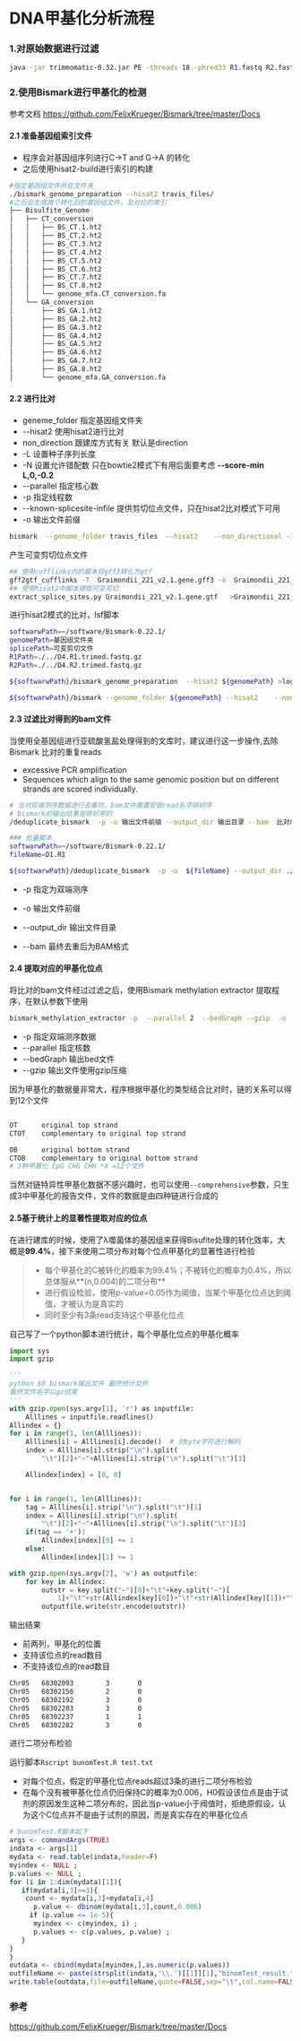 # DNA甲基化分析流程

### 1.对原始数据进行过滤

```bash
java -jar trimmomatic-0.32.jar PE -threads 18 -phred33 R1.fastq R2.fastq -baseout 输出文件目录/文件前缀 ILLUMINACLIP:TruSeq3-PE.fa:2:30:10 LEADING:10 TRAILING:10 SLIDINGWINDOW:4:20 MINLEN:50 >log.${ID}.trim 2>err.${ID}.trim
```



### 2.使用Bismark进行甲基化的检测

参考文档  https://github.com/FelixKrueger/Bismark/tree/master/Docs

#### 2.1 准备基因组索引文件

+ 程序会对基因组序列进行C->T and G->A 的转化
+ 之后使用hisat2-build进行索引的构建

```bash
#指定基因组文件所在文件夹
./bismark_genome_preparation --hisat2 travis_files/
#之后会生成两个转化后的基因组文件，及对应的索引
├── Bisulfite_Genome
│   ├── CT_conversion
│   │   ├── BS_CT.1.ht2
│   │   ├── BS_CT.2.ht2
│   │   ├── BS_CT.3.ht2
│   │   ├── BS_CT.4.ht2
│   │   ├── BS_CT.5.ht2
│   │   ├── BS_CT.6.ht2
│   │   ├── BS_CT.7.ht2
│   │   ├── BS_CT.8.ht2
│   │   └── genome_mfa.CT_conversion.fa
│   └── GA_conversion
│       ├── BS_GA.1.ht2
│       ├── BS_GA.2.ht2
│       ├── BS_GA.3.ht2
│       ├── BS_GA.4.ht2
│       ├── BS_GA.5.ht2
│       ├── BS_GA.6.ht2
│       ├── BS_GA.7.ht2
│       ├── BS_GA.8.ht2
│       └── genome_mfa.GA_conversion.fa

```

#### 2.2 进行比对

+ geneme_folder 指定基因组文件夹
+ --hisat2 使用hisat2进行比对
+ non_direction 跟建库方式有关 默认是direction
+ -L 设置种子序列长度
+ -N 设置允许错配数 只在bowtie2模式下有用后面要考虑 **--score-min L,0,-0.2**
+ --parallel 指定核心数
+ -p 指定线程数
+ --known-splicesite-infile 提供剪切位点文件，只在hisat2比对模式下可用
+ -o 输出文件前缀

```bash
bismark  --genome_folder travis_files  --hisat2    --non_directional -1 travis_files/test_R1.fastq.gz  -2 travis_files/test_R2.fastq.gz  -L  30 -N 1 -o  test
```

产生可变剪切位点文件

```bash
## 使用cufflinks内的脚本将gff3转化为gtf
gff2gtf_cufflinks -T  Graimondii_221_v2.1.gene.gff3 -o  Graimondii_221_v2.1.gene.gtf
## 使用hisat2中脚本提取可变剪切
extract_splice_sites.py Graimondii_221_v2.1.gene.gtf   >Graimondii_221_v2.1.gene_splice.txt
```

进行hisat2模式的比对，lsf脚本

```bash
softwarwPath=~/software/Bismark-0.22.1/ 
genomePath=基因组文件夹
splicePath=可变剪切文件
R1Path=./../D4.R1.trimed.fastq.gz 
R2Path=./../D4.R2.trimed.fastq.gz

${softwarwPath}/bismark_genome_preparation  --hisat2 ${genomePath} >log.bismark_genome_preparation 2>err.bismark_genome_preparation

${softwarwPath}/bismark --genome_folder ${genomePath} --hisat2    --non_directional --known-splicesite-infile ${splicePath} -1 ${R1Path} -2 ${R2Path} -L 30 -N 1 -o ./ -p 5

```

#### 2.3 过滤比对得到的bam文件

当使用全基因组进行亚硫酸氢盐处理得到的文库时，建议进行这一步操作,去除 Bismark 比对的重复reads

+ excessive PCR amplification
+  Sequences which align to the same genomic position but on different strands are scored individually.

```bash
# 当对双端测序数据进行去重时，bam文件需要安装read名字排好序
# bismark的输出结果是排好序的
/deduplicate_bismark  -p -o 输出文件前缀 --output_dir 输出目录 --bam  比对后的BAM输出文件

### 批量脚本
softwarwPath=~/software/Bismark-0.22.1/ 
fileName=D1.R1

${softwarwPath}/deduplicate_bismark  -p -o  ${fileName} --output_dir ./ --bam ${fileName}.trimed_bismark_hisat2_pe.bam

```

+ -p 指定为双端测序

+ -o  输出文件前缀

+ --output_dir 输出文件目录

+ --bam 最终去重后为BAM格式


#### 2.4 提取对应的甲基化位点

将比对的bam文件经过过滤之后，使用Bismark methylation extractor 提取程序，在默认参数下使用

```bash
bismark_methylation_extractor -p  --parallel 2  --bedGraph --gzip  -o ./  ./${fileName}.deduplicated.bam
```

+ -p 指定双端测序数据
+ --parallel 指定核数
+ --bedGraph 输出bed文件
+ --gzip 输出文件使用gzip压缩

因为甲基化的数据量非常大，程序根据甲基化的类型结合比对时，链的关系可以得到12个文件

```bash

OT      original top strand
CTOT    complementary to original top strand

OB      original bottom strand
CTOB    complementary to original bottom strand
# 3种甲基化 CpG CHG CHH *4 =12个文件
```

当然对链特异性甲基化数据不感兴趣时，也可以使用`--comprehensive`参数，只生成3中甲基化的报告文件，文件的数据是由四种链进行合成的

#### 2.5基于统计上的显著性提取对应的位点

在进行建库的时候，使用了λ噬菌体的基因组来获得Bisufite处理的转化效率，大概是**99.4%**，接下来使用二项分布对每个位点甲基化的显著性进行检验

> + 每个甲基化的C被转化的概率为99.4%；不被转化的概率为0.4%，所以总体服从**(n,0.004)的二项分布**
> + 进行假设检验，使用p-value=0.05作为阈值，当某个甲基化位点达到阈值，才被认为是真实的
> + 同时至少有3条read支持这个甲基化位点

自己写了一个python脚本进行统计，每个甲基化位点的甲基化概率

```python
import sys
import gzip

'''
python $0 bismark输出文件 最终统计文件
最终文件名字以gz结尾
'''
with gzip.open(sys.argv[1], 'r') as inputfile:
    Alllines = inputfile.readlines()
Allindex = {}
for i in range(1, len(Alllines)):
    Alllines[i] = Alllines[i].decode()  # 对byte字符进行解码
    index = Alllines[i].strip("\n").split(
        "\t")[2]+"~"+Alllines[i].strip("\n").split("\t")[3]

    Allindex[index] = [0, 0]


for i in range(1, len(Alllines)):
    tag = Alllines[i].strip("\n").split("\t")[1]
    index = Alllines[i].strip("\n").split(
        "\t")[2]+"~"+Alllines[i].strip("\n").split("\t")[3]
    if(tag == '+'):
        Allindex[index][0] += 1
    else:
        Allindex[index][1] += 1

with gzip.open(sys.argv[2], 'w') as outputfile:
    for key in Allindex:
        outstr = key.split("~")[0]+"\t"+key.split("~")[
            1]+"\t"+str(Allindex[key][0])+"\t"+str(Allindex[key][1])+"\n"
        outputfile.write(str.encode(outstr))

```

输出结果

+ 前两列，甲基化的位置
+ 支持该位点的read数目
+ 不支持该位点的read数目

```bash
Chr05   68302093        3       0
Chr05   68302156        2       0
Chr05   68302192        3       0
Chr05   68302203        3       0
Chr05   68302237        1       1
Chr05   68302282        3       0
```

进行二项分布检验

运行脚本`Rscript bunomTest.R test.txt`

+ 对每个位点，假定的甲基化位点reads超过3条的进行二项分布检验
+ 在每个没有被甲基化位点仍旧保持C的概率为0.006，H0假设该位点是由于试剂的原因发生这种二项分布的，因此当p-value小于阀值时，拒绝原假设，认为这个C位点并不是由于试剂的原因，而是真实存在的甲基化位点

```R
# bunomTest.R脚本如下
args <- commandArgs(TRUE)
indata <- args[1]
mydata <- read.table(indata,header=F)
myindex <- NULL ;
p.values <- NULL ;
for (i in 1:dim(mydata)[1]){
   if(mydata[i,3]>=3){
    count <- mydata[i,3]+mydata[i,4] 
      p.value <- dbinom(mydata[i,3],count,0.006)
     if (p.value <= 1e-5){
      myindex <- c(myindex, i) ;
      p.values <- c(p.values, p.value) ;
   }
}
}
outdata <- cbind(mydata[myindex,],as.numeric(p.values))
outfileName <- paste(strsplit(indata,'\\.')[[1]][1],"binomTest_result.txt",sep="_")
write.table(outdata,file=outfileName,quote=FALSE,sep="\t",col.name=FALSE,row.name=FALSE) 


```









### 参考

https://github.com/FelixKrueger/Bismark/tree/master/Docs



